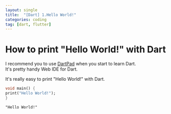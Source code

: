```yaml
---
layout: single
title:  "[Dart] 1.Hello World!"
categories: coding
tag: [dart, flutter]
---
```


# How to print "Hello World!" with Dart  

I recommend you to use [DartPad](https://dartpad.dev/?) when you start to learn Dart.  
It's pretty handy Web IDE for Dart.  

It's really easy to print "Hello World!" with Dart.
```dart
void main() {
print("Hello World!");
}
```
```plaintext
"Hello World!"
```
